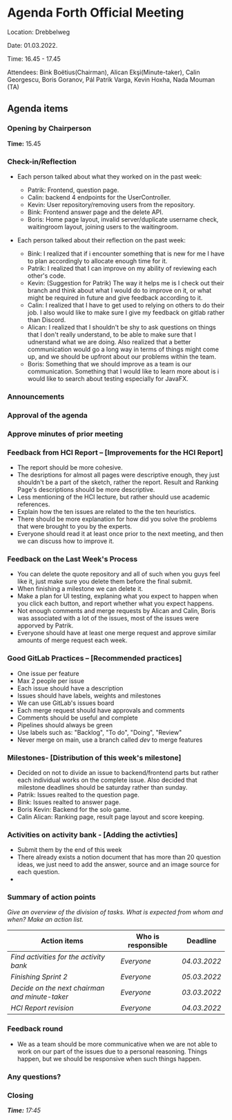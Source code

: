 # Agenda Forth Official Meeting

Location: Drebbelweg

Date: 01.03.2022.

Time: 16.45 - 17.45

Attendees: Bink Boëtius(Chairman), Alican Ekşi(Minute-taker), Calin Georgescu, Boris Goranov, Pál Patrik Varga, Kevin Hoxha, Nada Mouman (TA)

## Agenda items

### Opening by Chairperson

<b>Time:</b> 15.45

### Check-in/Reflection

- Each person talked about what they worked on in the past week:
    - Patrik: Frontend, question page.
    - Calin: backend 4 endpoints for the UserController.
    - Kevin: User repository/removing users from the repository.
    - Bink: Frontend answer page and the delete API.
    - Boris: Home page layout, invalid server/duplicate username check, waitingroom layout, joining users to the waitingroom.
  
- Each person talked about their reflection on the past week:
    - Bink: I realized that if i encounter something that is new for me I have to plan accordingly to allocate enough time for it. 
    - Patrik: I realized that I can improve on my ability of reviewing each other's code. 
    - Kevin: (Suggestion for Patrik) The way it helps me is I check out their branch and think about what I would do to improve on it, or what might be required in future and give feedback according to it. 
    - Calin: I realized that I have to get used to relying on others to do their job. I also would like to make sure I give my feedback on gitlab rather than Discord.  
    - Alican: I realized that I shouldn't be shy to ask questions on things that I don't really understand, to be able to make sure that I udnerstand what we are doing. Also realized that a better communication would go a long way in terms of things might come up, and we should be upfront about our problems within the team. 
    - Boris: Something that we should improve as a team is our communication. Something that I would like to learn more about is i would like to search about testing especially for JavaFX. 
  
### Announcements

### Approval of the agenda

### Approve minutes of prior meeting

### Feedback from HCI Report – [Improvements for the HCI Report]

* The report should be more cohesive.
* The desriptions for almost all pages were descriptive enough, they just shouldn't be a part of the sketch, rather the report. Result and Ranking Page's descriptions should be more descriptive. 
* Less mentioning of the HCI lecture, but rather should use academic references. 
* Explain how the ten issues are related to the the ten heuristics. 
* There should be more explanation for how did you solve the problems that were brought to you by the experts. 
* Everyone should read it at least once prior to the next meeting, and then we can discuss how to improve it. 

### Feedback on the Last Week's Process

* You can delete the quote repository and all of such when you guys feel like it, just make sure you delete them before the final submit. 
* When finishing a milestone we can delete it. 
* Make a plan for UI testing, explaning what you expect to happen when you click each button, and report whether what you expect happens. 
* Not enough comments and merge requests by Alican and Calin, Boris was associated with a lot of the issues, most of the issues were apporved by Patrik. 
* Everyone should have at least one merge request and approve similar amounts of merge request each week. 

### Good GitLab Practices – [Recommended practices]

* One issue per feature
* Max 2 people per issue
* Each issue should have a description
* Issues should have labels, weights and milestones
* We can use GitLab's issues board
* Each merge request should have approvals and comments
* Comments should be useful and complete
* Pipelines should always be green
* Use labels such as: "Backlog", "To do", "Doing", "Review"
* Never merge on main, use a branch called <em>dev</em> to merge features

### Milestones- [Distribution of this week's milestone]

* Decided on not to divide an issue to backend/frontend parts but rather each individual works on the complete issue. Also decided that milestone deadlines should be saturday rather than sunday. 
* Patrik: Issues realted to the question page. 
* Bink: Issues realted to answer page. 
* Boris Kevin: Backend for the solo game. 
* Calin Alican: Ranking page, result page layout and score keeping. 

### Activities on activity bank - [Adding the activties]

* Submit them by the end of this week
* There already exists a notion document that has more than 20 question ideas, we just need to add the answer, source and an image source for each question.
* 

### Summary of action points

_Give an overview of the division of tasks. What is expected from whom and when? Make an action list._

| Action items | Who is responsible | Deadline |
| --- | --- | --- |
| _Find activities for the activity bank_ | _Everyone_ | _04.03.2022_ |
| _Finishing Sprint 2_ | _Everyone_ | _05.03.2022_ |
| _Decide on the next chairman and minute-taker_ | _Everyone_ | _03.03.2022_ |
| _HCI Report revision_ | _Everyone_ | _04.03.2022_|

### Feedback round
* We as a team should be more communicative when we are not able to work on our part of the issues due to a personal reasoning. Things happen, but we should be responsive when such things happen.
### Any questions?

### Closing

_<b>Time:</b> 17:45_
